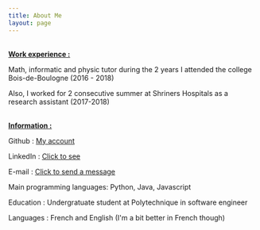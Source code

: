 ```yaml
---
title: About Me
layout: page
---
```


<br>
<b><u>Work experience : </u></b>

Math, informatic and physic tutor during the 2 years I attended the college Bois-de-Boulogne (2016 - 2018)

Also, I worked for 2 consecutive summer at Shriners Hospitals as a research assistant (2017-2018)<br><br>

<b><u>Information : </u></b>

Github : <a href="https://github.com/souleiman2">My account</a>

LinkedIn : <a href="https://www.linkedin.com/in/souleiman-ayoub-b82748165/">Click to see</a>

E-mail : <a href="mailto:souleiman_ayoub@hotmail.com">Click to send a message</a>

Main programming languages: Python, Java, Javascript

Education : Undergratuate student at Polytechnique in software engineer

Languages : French and English (I'm a bit better in French though)
